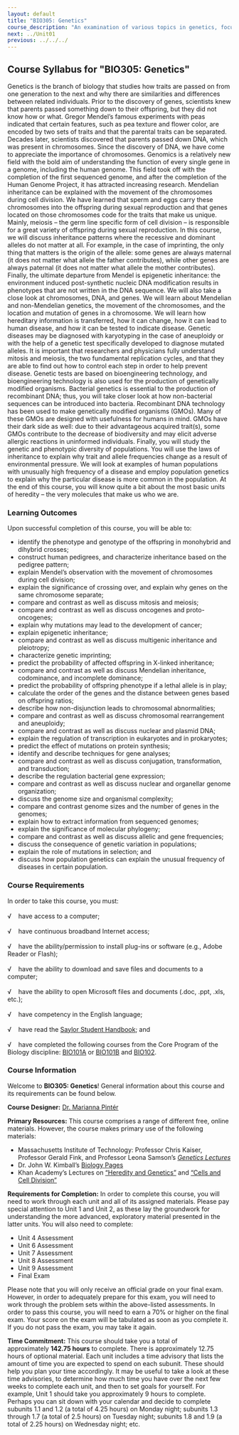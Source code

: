 ```yaml
---
layout: default
title: "BIO305: Genetics"
course_description: "An examination of various topics in genetics, focusing on DNA, genes, and chromosomes. Topics include: crosses, mitosis and meiosis, protein synthesis, linkage, chromosome mapping, anomalies and disorders, and genetics technology and tools."
next: ../Unit01
previous: ../../../
---
```

Course Syllabus for "BIO305: Genetics"
--------------------------------------

Genetics is the branch of biology that studies how traits are passed on
from one generation to the next and why there are similarities and
differences between related individuals. Prior to the discovery of
genes, scientists knew that parents passed something down to their
offspring, but they did not know how or what. Gregor Mendel’s famous
experiments with peas indicated that certain features, such as pea
texture and flower color, are encoded by two sets of traits and that the
parental traits can be separated. Decades later, scientists discovered
that parents passed down DNA, which was present in chromosomes. Since
the discovery of DNA, we have come to appreciate the importance of
chromosomes. Genomics is a relatively new field with the bold aim of
understanding the function of every single gene in a genome, including
the human genome. This field took off with the completion of the first
sequenced genome, and after the completion of the Human Genome Project,
it has attracted increasing research. Mendelian inheritance can be
explained with the movement of the chromosomes during cell division. We
have learned that sperm and eggs carry these chromosomes into the
offspring during sexual reproduction and that genes located on those
chromosomes code for the traits that make us unique. Mainly, meiosis –
the germ line specific form of cell division – is responsible for a
great variety of offspring during sexual reproduction. In this course,
we will discuss inheritance patterns where the recessive and dominant
alleles do not matter at all. For example, in the case of imprinting,
the only thing that matters is the origin of the allele: some genes are
always maternal (it does not matter what allele the father contributes),
while other genes are always paternal (it does not matter what allele
the mother contributes). Finally, the ultimate departure from Mendel is
epigenetic inheritance: the environment induced post-synthetic nucleic
DNA modification results in phenotypes that are not written in the DNA
sequence. We will also take a close look at chromosomes, DNA, and genes.
We will learn about Mendelian and non-Mendelian genetics, the movement
of the chromosomes, and the location and mutation of genes in a
chromosome. We will learn how hereditary information is transferred, how
it can change, how it can lead to human disease, and how it can be
tested to indicate disease. Genetic diseases may be diagnosed with
karyotyping in the case of aneuploidy or with the help of a genetic test
specifically developed to diagnose mutated alleles. It is important that
researchers and physicians fully understand mitosis and meiosis, the two
fundamental replication cycles, and that they are able to find out how
to control each step in order to help prevent disease. Genetic tests are
based on bioengineering technology, and bioengineering technology is
also used for the production of genetically modified organisms.
Bacterial genetics is essential to the production of recombinant DNA;
thus, you will take closer look at how non-bacterial sequences can be
introduced into bacteria. Recombinant DNA technology has been used to
make genetically modified organisms (GMOs). Many of these GMOs are
designed with usefulness for humans in mind. GMOs have their dark side
as well: due to their advantageous acquired trait(s), some GMOs
contribute to the decrease of biodiversity and may elicit adverse
allergic reactions in uninformed individuals. Finally, you will study
the genetic and phenotypic diversity of populations. You will use the
laws of inheritance to explain why trait and allele frequencies change
as a result of environmental pressure. We will look at examples of human
populations with unusually high frequency of a disease and employ
population genetics to explain why the particular disease is more common
in the population. At the end of this course, you will know quite a bit
about the most basic units of heredity – the very molecules that make us
who we are.

### Learning Outcomes

Upon successful completion of this course, you will be able to:

-   identify the phenotype and genotype of the offspring in monohybrid
    and dihybrid crosses;
-   construct human pedigrees, and characterize inheritance based on the
    pedigree pattern;
-   explain Mendel’s observation with the movement of chromosomes during
    cell division;
-   explain the significance of crossing over, and explain why genes on
    the same chromosome separate;
-   compare and contrast as well as discuss mitosis and meiosis;
-   compare and contrast as well as discuss oncogenes and
    proto-oncogenes;
-   explain why mutations may lead to the development of cancer;
-   explain epigenetic inheritance;
-   compare and contrast as well as discuss multigenic inheritance and
    pleiotropy;
-   characterize genetic imprinting;
-   predict the probability of affected offspring in X-linked
    inheritance;
-   compare and contrast as well as discuss Mendelian inheritance,
    codominance, and incomplete dominance;
-   predict the probability of offspring phenotype if a lethal allele is
    in play;
-   calculate the order of the genes and the distance between genes
    based on offspring ratios;
-   describe how non-disjunction leads to chromosomal abnormalities;
-   compare and contrast as well as discuss chromosomal rearrangement
    and aneuploidy;
-   compare and contrast as well as discuss nuclear and plasmid DNA;
-   explain the regulation of transcription in eukaryotes and in
    prokaryotes;
-   predict the effect of mutations on protein synthesis;
-   identify and describe techniques for gene analyses;
-   compare and contrast as well as discuss conjugation, transformation,
    and transduction;
-   describe the regulation bacterial gene expression;
-   compare and contrast as well as discuss nuclear and organellar
    genome organization;
-   discuss the genome size and organismal complexity;
-   compare and contrast genome sizes and the number of genes in the
    genomes;
-   explain how to extract information from sequenced genomes;
-   explain the significance of molecular phylogeny;
-   compare and contrast as well as discuss allelic and gene
    frequencies;
-   discuss the consequence of genetic variation in populations;
-   explain the role of mutations in selection; and
-   discuss how population genetics can explain the unusual frequency of
    diseases in certain population.

### Course Requirements

In order to take this course, you must:   
    
 √    have access to a computer;  
    
 √    have continuous broadband Internet access;  
    
 √    have the ability/permission to install plug-ins or software (e.g.,
Adobe Reader or Flash);  
    
 √    have the ability to download and save files and documents to a
computer;  
    
 √    have the ability to open Microsoft files and documents (.doc,
.ppt, .xls, etc.);  
    
 √    have competency in the English language;  
    
 √    have read the [Saylor Student
Handbook](http://www.saylor.org/site/wp-content/uploads/2012/05/Saylor-StudentHandbook.pdf);
and  
    
 √    have completed the following courses from the Core Program of the
Biology discipline: [BIO101A](http://www.saylor.org/courses/bio101a/) or
[BIO101B](http://www.saylor.org/courses/bio101b/) and
[BIO102](http://www.saylor.org/courses/bio102/).

### Course Information

Welcome to **BIO305: Genetics**! General information about this course
and its requirements can be found below.  
  
 **Course Designer:** [Dr. Marianna
Pintér](http://www.saylor.org/faculty-o-t/#DrMariannaPinter)  
  
 **Primary Resources:** This course comprises a range of different free,
online materials. However, the course makes primary use of the following
materials:

-   Massachusetts Institute of Technology: Professor Chris Kaiser,
    Professor Gerald Fink, and Professor Leona Samson’s [*Genetics
    Lectures*](http://ocw.mit.edu/courses/biology/7-03-genetics-fall-2004/)
-   Dr. John W. Kimball’s [Biology
    Pages](http://users.rcn.com/jkimball.ma.ultranet/BiologyPages/)
-   Khan Academy’s Lectures on [“Heredity and
    Genetics”](https://www.khanacademy.org/science/biology/heredity-and-genetics) and [“Cells
    and Cell
    Division”](https://www.khanacademy.org/science/biology/cell-division)

**Requirements for Completion:** In order to complete this course, you
will need to work through each unit and all of its assigned materials.
Please pay special attention to Unit 1 and Unit 2, as these lay the
groundwork for understanding the more advanced, exploratory material
presented in the latter units. You will also need to complete:

-   Unit 4 Assessment
-   Unit 6 Assessment
-   Unit 7 Assessment
-   Unit 8 Assessment
-   Unit 9 Assessment
-   Final Exam

Please note that you will only receive an official grade on your final
exam. However, in order to adequately prepare for this exam, you will
need to work through the problem sets within the above-listed
assessments. In order to pass this course, you will need to earn a 70%
or higher on the final exam. Your score on the exam will be tabulated as
soon as you complete it. If you do not pass the exam, you may take it
again.  
  
 **Time Commitment:** This course should take you a total of
approximately **142.75 hours** to complete. There is approximately 12.75
hours of optional material. Each unit includes a time advisory that
lists the amount of time you are expected to spend on each subunit.
These should help you plan your time accordingly. It may be useful to
take a look at these time advisories, to determine how much time you
have over the next few weeks to complete each unit, and then to set
goals for yourself. For example, Unit 1 should take you approximately 9
hours to complete. Perhaps you can sit down with your calendar and
decide to complete subunits 1.1 and 1.2 (a total of 4.25 hours) on
Monday night; subunits 1.3 through 1.7 (a total of 2.5 hours) on Tuesday
night; subunits 1.8 and 1.9 (a total of 2.25 hours) on Wednesday night;
etc.  
  

